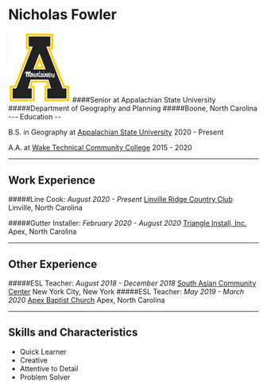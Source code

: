 Nicholas Fowler
=
<img src="app_logo.png" width="125">
####Senior at Appalachian State University
#####Department of Geography and Planning
#####Boone, North Carolina
---
Education
--

B.S. in Geography at [Appalachian State University](https://www.appstate.edu/)
2020 - Present

A.A. at [Wake Technical Community College](https://www.waketech.edu)
2015 - 2020

---
Work Experience
--
#####Line Cook: *August 2020 - Present*
[Linville Ridge Country Club](https://www.linvilleridge.com/)
Linville, North Carolina

#####Gutter Installer: *February 2020 - August 2020*
[Triangle Install, Inc.](https://www.carygutters.com/)
Apex, North Carolina

---
Other Experience
--
#####ESL Teacher: *August 2018 - December 2018*
[South Asian Community Center](https://south-asian-community-center.business.site/)
New York City, New York
#####ESL Teacher: *May 2019 - March 2020*
[Apex Baptist Church](https://www.apexbaptist.org/)
Apex, North Carolina

---
Skills and Characteristics
--
* Quick Learner
* Creative
* Attentive to Detail
* Problem Solver
